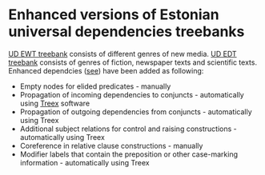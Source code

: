 # Enhanced versions of Estonian universal dependencies treebanks

[UD EWT treebank](https://github.com/UniversalDependencies/UD_Estonian-EWT/tree/master) consists of different genres of new media. [UD EDT treebank](https://github.com/UniversalDependencies/UD_Estonian-EDT/tree/master) consists of genres of fiction, newspaper texts and scientific texts.
Enhanced dependcies ([see](https://universaldependencies.org/u/overview/enhanced-syntax.html)) have been added as following:
* Empty nodes for elided predicates - manually
* Propagation of incoming dependencies to conjuncts - automatically using [Treex](https://github.com/ufal/treex) software
* Propagation of outgoing dependencies from conjuncts - automatically using Treex
* Additional subject relations for control and raising constructions - automatically using Treex
* Coreference in relative clause constructions - manually
* Modifier labels that contain the preposition or other case-marking information - automatically using Treex
